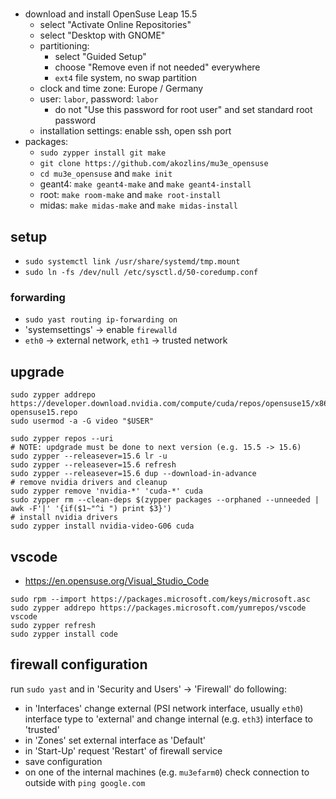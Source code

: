 #

- download and install OpenSuse Leap 15.5
    - select "Activate Online Repositories"
    - select "Desktop with GNOME"
    - partitioning:
        - select "Guided Setup"
        - choose "Remove even if not needed" everywhere
        - `ext4` file system, no swap partition
    - clock and time zone: Europe / Germany
    - user: `labor`, password: `labor`
        - do not "Use this password for root user" and set standard root password
    - installation settings: enable ssh, open ssh port
- packages:
    - `sudo zypper install git make`
    - `git clone https://github.com/akozlins/mu3e_opensuse`
    - `cd mu3e_opensuse` and `make init`
    - geant4: `make geant4-make` and `make geant4-install`
    - root: `make room-make` and `make root-install`
    - midas: `make midas-make` and `make midas-install`

## setup

- `sudo systemctl link /usr/share/systemd/tmp.mount`
- `sudo ln -fs /dev/null /etc/sysctl.d/50-coredump.conf`

### forwarding

- `sudo yast routing ip-forwarding on`
- 'systemsettings' -> enable `firewalld`
- `eth0` -> external network, `eth1` -> trusted network

## upgrade

```
sudo zypper addrepo https://developer.download.nvidia.com/compute/cuda/repos/opensuse15/x86_64/cuda-opensuse15.repo
sudo usermod -a -G video "$USER"

sudo zypper repos --uri
# NOTE: updgrade must be done to next version (e.g. 15.5 -> 15.6)
sudo zypper --releasever=15.6 lr -u
sudo zypper --releasever=15.6 refresh
sudo zypper --releasever=15.6 dup --download-in-advance
# remove nvidia drivers and cleanup
sudo zypper remove 'nvidia-*' 'cuda-*' cuda
sudo zypper rm --clean-deps $(zypper packages --orphaned --unneeded | awk -F'|' '{if($1~"^i ") print $3}')
# install nvidia drivers
sudo zypper install nvidia-video-G06 cuda
```

## vscode

- <https://en.opensuse.org/Visual_Studio_Code>

```
sudo rpm --import https://packages.microsoft.com/keys/microsoft.asc
sudo zypper addrepo https://packages.microsoft.com/yumrepos/vscode vscode
sudo zypper refresh
sudo zypper install code
```

## firewall configuration

run `sudo yast` and in 'Security and Users' -> 'Firewall' do following:

- in 'Interfaces' change external (PSI network interface, usually `eth0`) interface type to 'external'
  and change internal (e.g. `eth3`) interface to 'trusted'
- in 'Zones' set external interface as 'Default'
- in 'Start-Up' request 'Restart' of firewall service
- save configuration
- on one of the internal machines (e.g. `mu3efarm0`) check connection to outside with `ping google.com`

